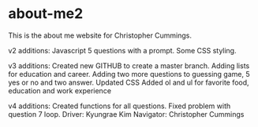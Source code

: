 # about-me2
This is the about me website for Christopher Cummings.

v2 additions: 
    Javascript 5 questions with a prompt.
    Some CSS styling.

v3 additions:
    Created new GITHUB to create a master branch.
    Adding lists for education and career.
    Adding two more questions to guessing game, 5 yes or no and two answer.
    Updated CSS
    Added ol and ul for favorite food, education and work experience

v4 additions:
    Created functions for all questions.
    Fixed problem with question 7 loop.
    Driver: Kyungrae Kim
    Navigator: Christopher Cummings